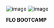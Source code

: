 ![image](https://user-images.githubusercontent.com/102829820/202924965-382ea24a-9808-4f14-8ef6-38b3165e6d8a.png)
![image](https://user-images.githubusercontent.com/102829820/202925038-2fda2aa9-cb00-4450-b48f-35bd74ae6d83.png)
 <p><b>FLO BOOTCAMP</b></p>
